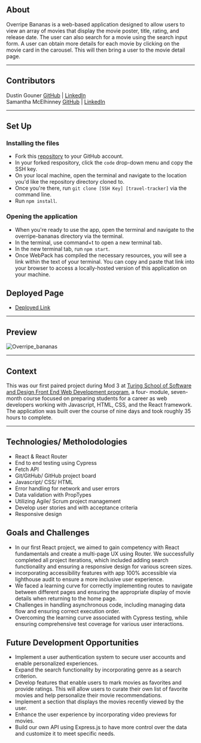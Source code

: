 ## About
Overripe Bananas is a web-based application designed to allow users to view an array of movies that display the movie poster, title, rating, and release date. The user can also search for a movie using the search input form. A user can obtain more details for each movie by clicking on the movie card in the carousel. This will then bring a user to the movie detail page. 

---

## Contributors

Dustin Gouner  [GitHub](https://github.com/dustingouner) | [LinkedIn](https://www.linkedin.com/in/dustin-gouner/) <br>
Samantha McElhinney [GitHub](https://github.com/samanthamcelhinney) | [LinkedIn](https://www.linkedin.com/in/samantha-mcelhinney/)

---

## Set Up 

### Installing the files
 - Fork this [repository](https://github.com/SamanthaMcElhinney/overripe-bananas.git) to your GitHub account. 
 - In your forked respository, click the `code` drop-down menu and copy the SSH key.
 - On your local machine, open the terminal and navigate to the location you'd like the repository directory cloned to. 
 - Once you're there, run `git clone [SSH Key] [travel-tracker]` via the command line.
 - Run `npm install`. 

### Opening the application
 - When you're ready to use the app, open the terminal and navigate to the overripe-bananas directory via the terminal.
 - In the terminal, use command+t to open a new terminal tab. 
 - In the new terminal tab, run `npm start`.
 - Once WebPack has compiled the necessary resources, you will see a link within the text of your terminal. You can copy and paste that link into your browser to access a locally-hosted version of this application on your machine. 

## Deployed Page
- [Deployed Link](https://overripe-bananas.vercel.app/)
---

## Preview

![Overripe_bananas](https://github.com/SamanthaMcElhinney/overripe-bananas/assets/117230717/6964f2d0-69f4-4945-89d4-c1c39a9ffc8e)

---

## Context
This was our first paired project during Mod 3 at [Turing School of Software and Design Front End Web Development program](https://frontend.turing.edu/), a four- module, seven-month course focused on preparing students for a career as web developers working with Javascript, HTML, CSS, and the React framework. The application was built over the course of nine days and took roughly 35 hours to complete. 

---

## Technologies/ Metholodologies
- React & React Router
- End to end testing using Cypress
- Fetch API
- Git/GitHub/ GitHub project board
- Javascript/ CSS/ HTML
- Error handling for network and user errors
- Data validation with PropTypes
- Utilizing Agile/ Scrum project management
- Develop user stories and with acceptance criteria 
- Responsive design

## Goals and Challenges 
- In our first React project, we aimed to gain competency with React fundamentals and create a multi-page UX using Router. We successfully completed all project iterations, which included adding search functionality and ensuring a responsive design for various screen sizes.
- incorporating accessibility features with app 100% accessible via lighthouse audit to ensure a more inclusive user experience.
- We faced a learning curve for correctly implementing routes to navigate between different pages and ensuring the appropriate display of movie details when returning to the home page.
- Challenges in handling asynchronous code, including managing data flow and ensuring correct execution order.
- Overcoming the learning curve associated with Cypress testing, while ensuring comprehensive test coverage for various user interactions.

## Future Development Opportunities
- Implement a user authentication system to secure user accounts and enable personalized experiences. 
- Expand the search functionality by incorporating genre as a search criterion. 
- Develop features that enable users to mark movies as favorites and provide ratings. This will allow users to curate their own list of favorite movies and help personalize their movie recommendations.
- Implement a section that displays the movies recently viewed by the user.
- Enhance the user experience by incorporating video previews for movies. 
- Build our own API using Express.js to have more control over the data and customize it to meet specific needs.
